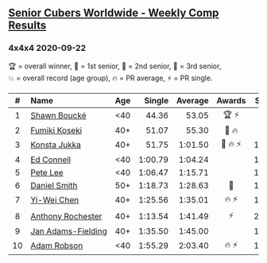 <style>table {white-space: nowrap;}</style>

## [Senior Cubers Worldwide - Weekly Comp Results](/scw-comp/results/)
### 4x4x4 2020-09-22

<span style="white-space: nowrap;">🏆 = overall winner</span>, <span style="white-space: nowrap;">🥇 = 1st senior</span>, <span style="white-space: nowrap;">🥈 = 2nd senior</span>, <span style="white-space: nowrap;">🥉 = 3rd senior</span>, <span style="white-space: nowrap;">💥 = overall record (age group)</span>, <span style="white-space: nowrap;">🔥 = PR average</span>, <span style="white-space: nowrap;">⚡ = PR single</span>.

| # | Name | Age | Single | Average | Awards | Solve 1 | Solve 2 | Solve 3 | Solve 4 | Solve 5 | Video |
| :--: | :-- | :--: | --: | --: | :--: | --: | --: | --: | --: | --: | :-- |
| 1 | [Shawn Boucké](../../persons/shawn_boucke/444.md) | <40 | 44.36 | 53.05 | 🏆 ⚡ | 56.72 | 54.00 | 48.44 | 1:10.46 | 44.36 | [Desktop](https://www.facebook.com/events/349197636276246/permalink/352945255901484) / [Mobile](https://m.facebook.com/events/349197636276246?view=permalink&id=352945255901484) |
| 2 | [Fumiki Koseki](../../persons/fumiki_koseki/444.md) | 40+ | 51.07 | 55.30 | 🥇 🔥 | 51.07 | 54.21 | 1:11.50 | 54.79 | 56.91 | [Desktop](https://www.facebook.com/events/342541897161786/permalink/343950770354232) / [Mobile](https://m.facebook.com/events/342541897161786?view=permalink&id=343950770354232) |
| 3 | [Konsta Jukka](../../persons/konsta_jukka/444.md) | 40+ | 51.75 | 1:01.50 | 🥈 🔥 ⚡ | 1:08.07 | 51.75 | 58.28 | 1:00.14 | 1:06.07 | [Desktop](https://www.facebook.com/events/342541897161786/permalink/345657720183537) / [Mobile](https://m.facebook.com/events/342541897161786?view=permalink&id=345657720183537) |
| 4 | [Ed Connell](../../persons/ed_connell/444.md) | <40 | 1:00.79 | 1:04.24 |  | 1:00.79 | 1:04.51 | 1:05.89 | 1:08.83 | 1:02.31 | [Desktop](https://www.facebook.com/events/342541897161786/permalink/346210633461579) / [Mobile](https://m.facebook.com/events/342541897161786?view=permalink&id=346210633461579) |
| 5 | [Pete Lee](../../persons/pete_lee/444.md) | <40 | 1:06.47 | 1:15.71 |  | 1:14.20 | 1:19.09 | 1:06.47 | 1:23.57 | 1:13.85 | [Desktop](https://www.facebook.com/events/342541897161786/permalink/345616436854332) / [Mobile](https://m.facebook.com/events/342541897161786?view=permalink&id=345616436854332) |
| 6 | [Daniel Smith](../../persons/daniel_smith/444.md) | 50+ | 1:18.73 | 1:28.63 | 🥉 | 1:18.73 | 1:24.79 | 1:27.12 | 1:41.60 | 1:33.99 | [Desktop](https://www.facebook.com/events/342541897161786/permalink/346735893409053) / [Mobile](https://m.facebook.com/events/342541897161786?view=permalink&id=346735893409053) |
| 7 | [Yi-Wei Chen](../../persons/yi_wei_chen/444.md) | 40+ | 1:25.56 | 1:35.01 | 🔥 ⚡ | 1:46.23 | 1:25.56 | 1:33.69 | 1:40.32 | 1:31.02 | [Desktop](https://www.facebook.com/events/342541897161786/permalink/345214566894519) / [Mobile](https://m.facebook.com/events/342541897161786?view=permalink&id=345214566894519) |
| 8 | [Anthony Rochester](../../persons/anthony_rochester/444.md) | 40+ | 1:13.54 | 1:41.49 | ⚡ | 2:00.15 | DNF | 1:24.07 | 1:13.54 | 1:40.26 | [Desktop](https://www.facebook.com/events/342541897161786/permalink/342765207139455) / [Mobile](https://m.facebook.com/events/342541897161786?view=permalink&id=342765207139455) |
| 9 | [Jan Adams-Fielding](../../persons/jan_adams_fielding/444.md) | 40+ | 1:35.50 | 1:45.00 |  | 1:39.29 | 2:00.22 | 1:35.50 | DNS | DNS | [Desktop](https://www.facebook.com/events/342541897161786/permalink/347361490013160) / [Mobile](https://m.facebook.com/events/342541897161786?view=permalink&id=347361490013160) |
| 10 | [Adam Robson](../../persons/adam_robson/444.md) | <40 | 1:55.29 | 2:03.40 | 🔥 ⚡ | 1:55.29 | 2:01.29 | 2:13.61 | DNS | DNS | [Desktop](https://www.facebook.com/100005428097972/videos/1476618139195775) / [Mobile](https://m.facebook.com/100005428097972/videos/1476618139195775) |

<!-- Global site tag (gtag.js) - Google Analytics -->
<script async src="https://www.googletagmanager.com/gtag/js?id=UA-86348435-3"></script>
<script>window.dataLayer = window.dataLayer || []; function gtag() {dataLayer.push(arguments);} gtag('js', new Date()); gtag('config', 'UA-86348435-3');</script>
